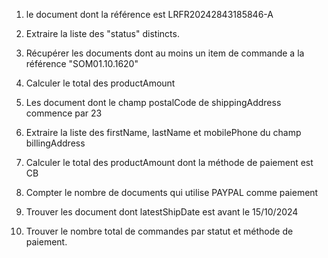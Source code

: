 1. le document dont la référence est LRFR20242843185846-A

2. Extraire la liste des "status" distincts.

3. Récupérer les documents dont au moins un item de commande a la référence "SOM01.10.1620"

4. Calculer le total des productAmount

5. Les document dont le champ postalCode de shippingAddress commence par 23

6. Extraire la liste des firstName, lastName et mobilePhone du champ billingAddress

7. Calculer le total des productAmount dont la méthode de paiement est CB

8. Compter le nombre de documents qui utilise PAYPAL comme paiement

9. Trouver les document dont latestShipDate est avant le 15/10/2024

10. Trouver le nombre total de commandes par statut et méthode de paiement.
